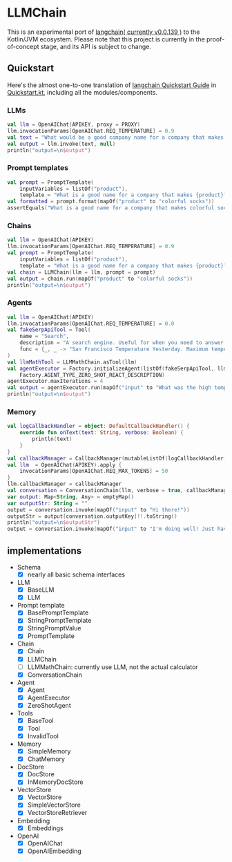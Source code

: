 # LLMChain
This is an experimental port of [langchain( currently v0.0.139 )](https://github.com/hwchase17/langchain/tree/v0.0.139) to the Kotlin/JVM ecosystem.
Please note that this project is currently in the proof-of-concept stage,
and its API is subject to change.

## Quickstart
Here's the almost one-to-one translation of  [langchain Quickstart Guide](https://python.langchain.com/docs/get_started/quickstart)
 in [Quickstart.kt](https://github.com/wangmuy/llmchain/blob/main/core/src/test/kotlin/com/wangmuy/llmchain/Quickstart.kt), including all the modules/components.

### LLMs
```kotlin
val llm = OpenAIChat(APIKEY, proxy = PROXY)
llm.invocationParams[OpenAIChat.REQ_TEMPERATURE] = 0.9
val text = "What would be a good company name for a company that makes colorful socks?"
val output = llm.invoke(text, null)
println("output=\n$output")
```

### Prompt templates
```kotlin
val prompt = PromptTemplate(
    inputVariables = listOf("product"),
    template = "What is a good name for a company that makes {product}?")
val formatted = prompt.format(mapOf("product" to "colorful socks"))
assertEquals("What is a good name for a company that makes colorful socks?", formatted)
```

### Chains
```kotlin
val llm = OpenAIChat(APIKEY)
llm.invocationParams[OpenAIChat.REQ_TEMPERATURE] = 0.9
val prompt = PromptTemplate(
    inputVariables = listOf("product"),
    template = "What is a good name for a company that makes {product}?")
val chain = LLMChain(llm = llm, prompt = prompt)
val output = chain.run(mapOf("product" to "colorful socks"))
println("output=\n$output")
```

### Agents
```kotlin
val llm = OpenAIChat(APIKEY)
llm.invocationParams[OpenAIChat.REQ_TEMPERATURE] = 0.0
val fakeSerpApiTool = Tool(
    name = "Search",
    description = "A search engine. Useful for when you need to answer questions about current events. Input should be a search query.",
    func = {_, _ -> "San Francisco Temperature Yesterday. Maximum temperature yesterday: 57 °F (at 1:56 pm) Minimum temperature yesterday: 49 °F (at 1:56 am)"}
)
val llmMathTool = LLMMathChain.asTool(llm)
val agentExecutor = Factory.initializeAgent(listOf(fakeSerpApiTool, llmMathTool), llm,
    Factory.AGENT_TYPE_ZERO_SHOT_REACT_DESCRIPTION)
agentExecutor.maxIterations = 4
val output = agentExecutor.run(mapOf("input" to "What was the high temperature in SF yesterday in Fahrenheit? What is that number raised to the .023 power?"))
println("output=\n$output")
```

### Memory
```kotlin
val logCallbackHandler = object: DefaultCallbackHandler() {
    override fun onText(text: String, verbose: Boolean) {
        println(text)
    }
}
val callbackManager = CallbackManager(mutableListOf(logCallbackHandler))
val llm  = OpenAIChat(APIKEY).apply {
    invocationParams[OpenAIChat.REQ_MAX_TOKENS] = 50
}
llm.callbackManager = callbackManager
val conversation = ConversationChain(llm, verbose = true, callbackManager = callbackManager)
var output: Map<String, Any> = emptyMap()
var outputStr: String = ""
output = conversation.invoke(mapOf("input" to "Hi there!"))
outputStr = output[conversation.outputKey]!!.toString()
println("output=\n$outputStr")
output = conversation.invoke(mapOf("input" to "I'm doing well! Just having a conversation with an AI."))
```

## implementations
- Schema
  - [x] nearly all basic schema interfaces
- LLM
  - [x] BaseLLM
  - [x] LLM
- Prompt template
  - [x] BasePromptTemplate
  - [x] StringPromptTemplate
  - [x] StringPromptValue
  - [x] PromptTemplate
- Chain
  - [x] Chain
  - [x] LLMChain
  - [ ] LLMMathChain: currently use LLM, not the actual calculator
  - [x] ConversationChain
- Agent
  - [x] Agent
  - [x] AgentExecutor
  - [x] ZeroShotAgent
- Tools
  - [x] BaseTool
  - [x] Tool
  - [x] InvalidTool
- Memory
  - [x] SimpleMemory
  - [x] ChatMemory
- DocStore
  - [x] DocStore
  - [x] InMemoryDocStore
- VectorStore
  - [x] VectorStore
  - [x] SimpleVectorStore
  - [x] VectorStoreRetriever
- Embedding
  - [x] Embeddings
- OpenAI
  - [x] OpenAIChat
  - [x] OpenAIEmbedding